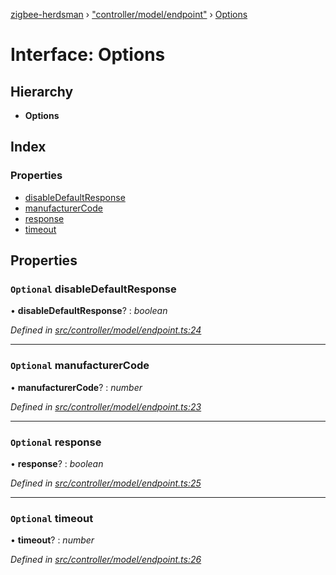 [zigbee-herdsman](../README.md) › ["controller/model/endpoint"](../modules/_controller_model_endpoint_.md) › [Options](_controller_model_endpoint_.options.md)

# Interface: Options

## Hierarchy

* **Options**

## Index

### Properties

* [disableDefaultResponse](_controller_model_endpoint_.options.md#optional-disabledefaultresponse)
* [manufacturerCode](_controller_model_endpoint_.options.md#optional-manufacturercode)
* [response](_controller_model_endpoint_.options.md#optional-response)
* [timeout](_controller_model_endpoint_.options.md#optional-timeout)

## Properties

### `Optional` disableDefaultResponse

• **disableDefaultResponse**? : *boolean*

*Defined in [src/controller/model/endpoint.ts:24](https://github.com/Koenkk/zigbee-herdsman/blob/3a6811a/src/controller/model/endpoint.ts#L24)*

___

### `Optional` manufacturerCode

• **manufacturerCode**? : *number*

*Defined in [src/controller/model/endpoint.ts:23](https://github.com/Koenkk/zigbee-herdsman/blob/3a6811a/src/controller/model/endpoint.ts#L23)*

___

### `Optional` response

• **response**? : *boolean*

*Defined in [src/controller/model/endpoint.ts:25](https://github.com/Koenkk/zigbee-herdsman/blob/3a6811a/src/controller/model/endpoint.ts#L25)*

___

### `Optional` timeout

• **timeout**? : *number*

*Defined in [src/controller/model/endpoint.ts:26](https://github.com/Koenkk/zigbee-herdsman/blob/3a6811a/src/controller/model/endpoint.ts#L26)*
